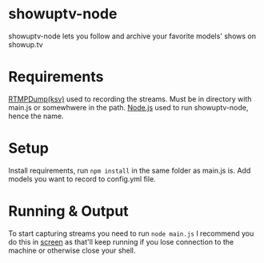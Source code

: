 showuptv-node
=============
showuptv-node lets you follow and archive your favorite models' shows on showup.tv

Requirements
============
[RTMPDump(ksv)](https://github.com/BurntSushi/rtmpdump-ksv) used to recording the streams. Must be in directory with main.js or somewhwere in the path.
[Node.js](https://nodejs.org/download/) used to run showuptv-node, hence the name.

Setup
=====
Install requirements, run `npm install` in the same folder as main.js is. Add models you want to record to config.yml file.

Running & Output
================
To start capturing streams you need to run `node main.js` I recommend you do this in [screen](https://www.gnu.org/software/screen/) as that'll keep running if you lose connection to the machine or otherwise close your shell.
